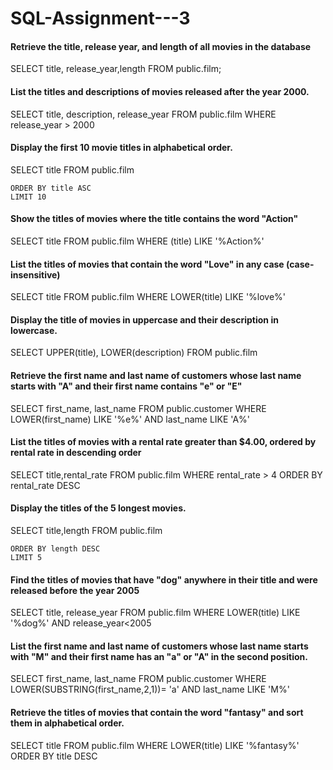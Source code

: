 # SQL-Assignment---3

#### Retrieve the title, release year, and length of all movies in the database

SELECT title, release_year,length
	FROM public.film;


#### List the titles and descriptions of movies released after the year 2000.

SELECT title, description, release_year
	FROM public.film
	WHERE release_year > 2000

#### Display the first 10 movie titles in alphabetical order.

SELECT title
	FROM public.film
	
	ORDER BY title ASC
	LIMIT 10  

#### Show the titles of movies where the title contains the word "Action"

SELECT title
	FROM public.film
	WHERE (title) LIKE '%Action%'
	

#### List the titles of movies that contain the word "Love" in any case (case-insensitive)

SELECT title
	FROM public.film
	WHERE LOWER(title) LIKE '%love%'
	
#### Display the title of movies in uppercase and their description in lowercase.

SELECT UPPER(title), LOWER(description)
	FROM public.film
	

#### Retrieve the first name and last name of customers whose last name starts with "A" and their first name contains "e" or "E"


SELECT first_name, last_name
	FROM public.customer
	WHERE LOWER(first_name) LIKE '%e%' AND last_name LIKE 'A%'

#### List the titles of movies with a rental rate greater than $4.00, ordered by rental rate in descending order

SELECT title,rental_rate
	FROM public.film
	WHERE rental_rate > 4
	ORDER BY rental_rate DESC

#### Display the titles of the 5 longest movies.

SELECT title,length
	FROM public.film
	
	ORDER BY length DESC
	LIMIT 5


#### Find the titles of movies that have "dog" anywhere in their title and were released before the year 2005

SELECT title, release_year
	FROM public.film
	WHERE LOWER(title) LIKE '%dog%' AND release_year<2005
	
#### List the first name and last name of customers whose last name starts with "M" and their first name has an "a" or "A" in the second position.
SELECT first_name, last_name
	FROM public.customer
	WHERE LOWER(SUBSTRING(first_name,2,1))= 'a'  AND last_name LIKE 'M%'

#### Retrieve the titles of movies that contain the word "fantasy" and sort them in alphabetical order.	

SELECT title 
	FROM public.film
	WHERE LOWER(title) LIKE '%fantasy%'
	ORDER BY title DESC
